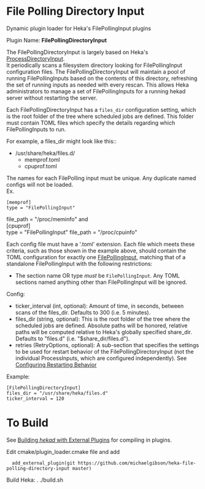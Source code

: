 File Polling Directory Input
=======================  
Dynamic plugin loader for Heka's FilePollingInput plugins

Plugin Name: **FilePollingDirectoryInput**

The FilePollingDirectoryInput is largely based on Heka's [ProcessDirectoryInput](https://hekad.readthedocs.io/en/latest/config/inputs/processdir.html).  
It periodically scans a filesystem directory looking
for FilePollingInput configuration files. The FilePollingDirectoryInput will maintain
a pool of running FilePollingInputs based on the contents of this directory,
refreshing the set of running inputs as needed with every rescan. This allows
Heka administrators to manage a set of FilePollingInputs for a running
hekad server without restarting the server.

Each FilePollingDirectoryInput has a `files_dir` configuration setting, which is
the root folder of the tree where scheduled jobs are defined.
This folder must contain TOML files which specify the details
regarding which FilePollingInputs to run.

For example, a files_dir might look like this::


  - /usr/share/heka/files.d/
    - memprof.toml
    - cpuprof.toml

The names for each FilePolling input must be unique. Any duplicate named configs
will not be loaded.  
Ex.  

	[memprof]  
	type = "FilePollingInput"  
  file_path = "/proc/meminfo"
	and  
	[cpuprof]  
	type = "FilePollingInput"
  file_path = "/proc/cpuinfo"


Each config file must have a '.toml' extension. Each file which meets these criteria,
such as those shown in the example above, should contain the TOML configuration for exactly one
[FilePollingInput](https://hekad.readthedocs.io/en/latest/config/inputs/file_polling.html),
matching that of a standalone FilePollingInput with
the following restrictions:

- The section name OR type *must* be `FilePollingInput`. Any TOML sections named anything
  other than FilePollingInput will be ignored.


Config:

- ticker_interval (int, optional):
    Amount of time, in seconds, between scans of the files_dir. Defaults to
    300 (i.e. 5 minutes).
- files_dir (string, optional):
    This is the root folder of the tree where the scheduled jobs are defined.
    Absolute paths will be honored, relative paths will be computed relative to
    Heka's globally specified share_dir. Defaults to "files.d" (i.e.
    "$share_dir/files.d").
- retries (RetryOptions, optional):
    A sub-section that specifies the settings to be used for restart behavior
    of the FilePollingDirectoryInput (not the individual ProcessInputs, which are
    configured independently).
    See [Configuring Restarting Behavior](https://hekad.readthedocs.io/en/latest/config/index.html#configuring-restarting)

Example:

	[FilePollingDirectoryInput]
	files_dir = "/usr/share/heka/files.d"
	ticker_interval = 120

To Build
========

  See [Building *hekad* with External Plugins](http://hekad.readthedocs.org/en/latest/installing.html#build-include-externals)
  for compiling in plugins.

  Edit cmake/plugin_loader.cmake file and add

      add_external_plugin(git https://github.com/michaelgibson/heka-file-polling-directory-input master)

  Build Heka:
  	. ./build.sh

